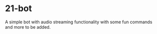 # 21-bot
A simple bot with audio streaming functionality with some fun commands and more to be added.

